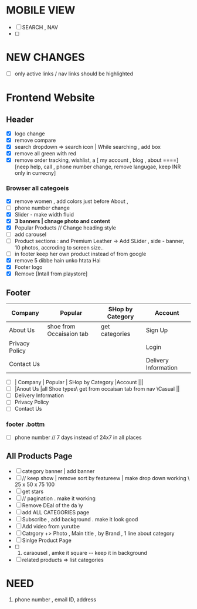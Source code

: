 # MOBILE VIEW 
- [ ] SEARCH , NAV  
- [ ] 

#  NEW CHANGES 
- [ ] only active links / nav links should be highlighted  

# Frontend Website 
## Header 
- [x] logo change 
- [x] remove compare 
- [x] search dropdown => search icon | While searching , add box  
- [x] remove all green with red 
- [x] remove order tracking, wishlist, a [ my account , blog , about  ====] [neep help, call , phone number change, remove langugae, keep INR only in currecny]

### Browser all categoeis 
- [x] remove women , add colors just before About , 
- [ ] phone number change 
- [x] Slider - make width fluid 
- [x] **3 banners | chnage photo and content** 
- [x] Popular Products // Change heading style 
- [ ] add carousel 
- [ ] Product sections : and Premium Leather -> Add SLider  , side - banner, 10 photos, accroding to screen size.. 
- [ ] in footer keep her own product instead of from google 
- [x] remove 5 dibbe hain unko htata Hai 
- [x] Footer logo 
- [x] Remove [Intall from playstore] 
## Footer 


| Company | Popular | SHop by Category | Account |
|-|-|-|-|
|About Us|shoe from Occaisaion tab |get categories|Sign Up|
|Privacy Policy|||Login|
|Contact Us|||Delivery Information|

- [ ] | Company | Popular | SHop by Category |Account |||
- [ ] |Anout Us |all Shoe types\\ get from occaisan tab from nav \\Casual ||    
- [ ] Delivery Information
- [ ] Privacy Policy 
- [ ] Contact Us       

### footer .bottm 
- [ ]  phone  number // 7 days instead of 24x7  in all places 
## All Products Page
- [ ]  category banner | add banner 
- [ ]  // keep show | remove sort by featureew | make drop down working \\ 25 x 50 x 75 100
- [ ]  get stars  
- [ ] // pagination . make it working 
- [ ] Remove DEal of the da \y 
- [ ] add ALL CATEGORIES page
- [ ] Subscribe , add background . make it look good 
- [ ] Add video  from yurutbe 
- [ ] Catrgory +> Photo , Main title , by Brand , 1 line about category 
- [ ] Sinlge Product Page 
- [ ] 1. caraousel , amke it square -- keep it in background 
- [ ] related products => list categories 

# NEED
1. phone number , email ID, address
